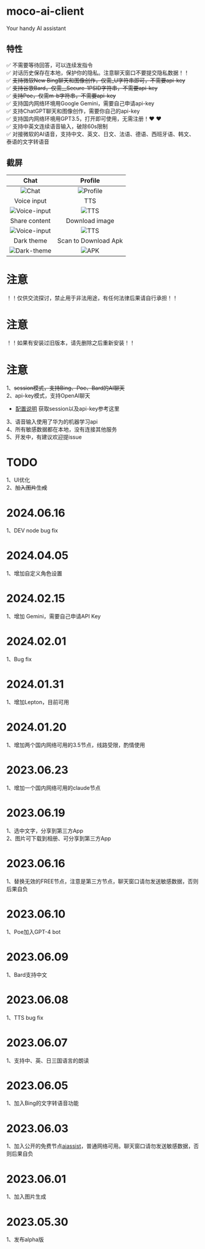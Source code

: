 # moco-ai-client
Your handy AI assistant

## 特性
:white_check_mark:  不需要等待回答，可以连续发指令 <br/>
:white_check_mark:  对话历史保存在本地，保护你的隐私。注意聊天窗口不要提交隐私数据！！ <br/>
:white_check_mark:  ~~支持微软New Bing聊天和图像创作，仅需_U字符串即可，不需要api-key~~ <br/>
:white_check_mark:  ~~支持谷歌Bard，仅需__Secure-1PSID字符串，不需要api-key~~ <br/>
:white_check_mark:  ~~支持Poe，仅需m-b字符串，不需要api-key~~ <br/>
:white_check_mark:  支持国内网络环境用Google Gemini，需要自己申请api-key <br/>
:white_check_mark:  支持ChatGPT聊天和图像创作，需要你自己的api-key <br/>
:white_check_mark:  支持国内网络环境用GPT3.5，打开即可使用，无需注册！:heart: :heart: <br/>
:white_check_mark:  支持中英文连续语音输入，破除60s限制 <br/>
:white_check_mark:  对接微软的AI语音，支持中文、英文、日文、法语、德语、西班牙语、韩文、泰语的文字转语音 <br/>


## 截屏

| Chat     | Profile     | 
| :-------------: | :-------------: | 
| ![Chat](screenshots/chat.jpeg) | ![Profile](screenshots/profile.jpeg) | 
| Voice input     | TTS     | 
| ![Voice-input](screenshots/voice-input.jpeg) | ![TTS](screenshots/tts.jpeg) | 
| Share content     | Download image     | 
| ![Voice-input](screenshots/share-content.jpeg) | ![TTS](screenshots/download-image.jpeg) | 
| Dark theme     | Scan to Download Apk  | 
| ![Dark-theme](screenshots/dark-theme.jpeg) | ![APK](screenshots/moco-ai-apk.png) | 



# 注意
！！仅供交流探讨，禁止用于非法用途，有任何法律后果请自行承担！！

# 注意
！！如果有安装过旧版本，请先删除之后重新安装！！

# 注意
1、~~session模式，支持Bing、Poe、Bard的AI聊天~~  
2、api-key模式，支持OpenAI聊天  
- [配置说明](https://github.com/zhayujie/bot-on-anything) 获取session以及api-key参考这里  

3、语音输入使用了华为的机器学习api  
4、所有敏感数据都在本地，没有连接其他服务    
5、开发中，有建议欢迎提issue  


# TODO
1、UI优化  
2、~~加入图片生成~~  

# 2024.06.16
1、DEV node bug fix

# 2024.04.05
1、增加自定义角色设置

# 2024.02.15
1、增加 Gemini，需要自己申请API Key

# 2024.02.01
1、Bug fix

# 2024.01.31
1、增加Lepton，目前可用

# 2024.01.20
1、增加两个国内网络可用的3.5节点，线路受限，酌情使用

# 2023.06.23
1、增加一个国内网络可用的claude节点

# 2023.06.19
1、选中文字，分享到第三方App  
2、图片可下载到相册、可分享到第三方App

# 2023.06.16
1、替换无效的FREE节点，注意是第三方节点，聊天窗口请勿发送敏感数据，否则后果自负

# 2023.06.10
1、Poe加入GPT-4 bot

# 2023.06.09
1、Bard支持中文

# 2023.06.08
1、TTS bug fix

# 2023.06.07
1、支持中、英、日三国语言的朗读

# 2023.06.05
1、加入Bing的文字转语音功能

# 2023.06.03
1、加入公开的免费节点[aiassist](https://github.com/xtekky/gpt4free/tree/main/gpt4free/aiassist)，普通网络可用。聊天窗口请勿发送敏感数据，否则后果自负

# 2023.06.01
1、加入图片生成

# 2023.05.30
1、发布alpha版
